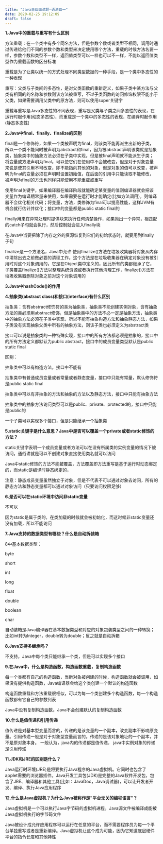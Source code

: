 ```yaml
---
title: "Java基础面试题—语法篇一"
date: 2020-02-25 19:12:09
draft: false
---
```

**1.Java中的重载与重写有什么区别**

方法重载：在一个类中有多个同名方法，但是参数个数或者类型不相同，调用时通过传递给他们不同的参数个数和类型来决定使用哪个方法，重载的时候方法名要一样，参数个数和类型不一样，返回值类型可以一样也可以不一样，不能以返回值类型作为重载函数的区分标准

重载是为了让类以统一的方式处理不同类型数据的一种手段，是一个类中多态性的一种表现

重写：父类与子类间的多态性，是对父类函数的重新定义，如果子类中某方法与父类有相同的的名称和参数则该方法被重写，不过子类函数的访问修饰权限不能小于父类，如果需要调用父类中的原方法，则可以使用super关键字

重载与重写是Java多态性的不同表现，重写是父类与子类之间多态性的表现，在运行时起作用(动态多态性)，而重载是一个类中的多态性的表现，在编译时起作用(静态多态性)

**2.Java中final、finally、finalize的区别**

final是一个修饰符，如果一个类被声明为final，则该类不能再派生出新的子类，所以一个类不能同时被声明为abstract和final，因为被abstract声明该类就是抽象类，抽象类中的抽象方法必须在子类中实现，但是被final声明就不能派生子类；将变量或方法声明为final，可以使它们在使用中不会被改变，但是对于对象变量来说是使其引用不可改变，即不能指向其他的对象，但是对象的值可以改变，被声明为final的变量必须在声明时设置初始值，在后面的引用中只能读取不能修改，被声明为final的方法也同样只能使用不能重载或重写

使用final关键字，如果编译器在编译阶段就能确定某变量的值则编译器就会把该变量作为编译期常量来使用，如果需要在运行时才能确定(比如方法调用)，则编译器不会优化相关代码；将变量，方法，类修饰为final可以提高性能，这样JVM有机会就行估计并优化；接口中的变量都是public static final的

finally用来在异常处理时提供块来执行任何清楚操作，如果抛出一个异常，相匹配的catch子句就会执行，然后控制就会进入finally块

在Java中当要把除了内存之外的资源恢复到它们的初始状态时，就要用到finally子句

finalize是一个方法名，Java中允许 使用finalize()方法在垃圾收集器将对象从内存中清除出去之前做必要的清理工作，这个方法是在垃圾收集器在确定对象没有被引用时对这个对象调用的，它是在Object类中定义的，因此所有的类都继承了它，子类覆盖finalize()方法以整理系统资源或者执行其他清理工作，finalize()方法在垃圾收集器删除对象之前对这个对象调用的

**3.Java中hashCode()的作用**

**4.抽象类(abstract class)和接口(interface)有什么区别**

抽象类：含有abstract修饰符的类为抽象类，抽象类不能创建实例对象，含有抽象方法的类必须用abstract修饰，但是抽象类中的方法不必一定是抽象方法，抽象类中的抽象方法必须在子类中实现，所以不能有抽象构造方法和抽象静态方法，如果子类没有实现抽象父类中所有的抽象方法，则该子类也必须定义为abstract类

接口可以说是抽象类的一种特殊实现，接口中的所有方法都必须是抽象的，接口中的所有方法定义都默认为public abstract，接口中的成员变量类型默认是public static final

区别：

抽象类中可以有构造方法，接口中不能有

抽象类中有普通成员变量或者常量或者静态变量，接口中只能有常量，默认修饰符是public static final

抽象类中可以有非抽象的方法和抽象的方法以及静态方法，接口中只能有抽象方法

抽象类中的抽象方法访问类型可以是public、private、protected的，接口中只能是public的

一个子类可以实现多个接口，但是只能继承一个抽象类

**5.static关键字是什么意思？Java中是否可以覆盖一个private或者static修饰的方法？**

static关键字表明一个成员变量或者方法可以在没有所属类的实例变量的情况下被访问，通俗讲就是可以不创建对象直接使用类名就可以访问

Java中static修饰的方法不能被覆盖，方法覆盖即方法重写是基于运行时动态绑定的，而static是编译时静态绑定的，

注意：静态成员变量虽然独立于对象，但是不代表不可以通过对象去访问，所有的静态方法和静态变量都可以通过对象访问（只要访问权限足够）

**6.是否可以在static环境中访问非static变量**

不可以

因为static是属于类的，在类加载的时候就会被初始化，而这时候非static变量还没有加载，所以不能访问

**7.Java支持的数据类型有哪些？什么是自动拆装箱**

8中基本数据类型：

byte

short

int

long

float

double

boolean

char

自动装箱是Java编译器在基本数据类型和对应的对象包装类型之间的一种转换；比如int转为Integer，double转为double；反之就是自动拆箱

**8.Java支持多继承吗？**

不支持，Java中每个类只能继承一个类，但是可以实现多个接口

**9.在Java中，什么是构造函数，构造函数重载，复制构造函数**

每一个类都有自己的构造函数，当新对象被创建的时候，构造函数就会被调用，如果没有提供构造函数，Java编译器会给这个类创建一个默认的构造函数

构造函数重载和方法重载很相似，可以为每一个类创建多个构造函数，每一个构造函数都有它自己的参数列表

Java中没有复制构造函数，Java不会创建默认的复制构造函数

**10.什么是值传递和引用传递**

值传递是对基本型变量而言的，传递的是该变量的一个副本，改变副本不影响原变量。引用传递一般是对于对象型变量而言的，传递的是该对象地址的一个副本，并不是原对象本身。 一般认为，java内的传递都是值传递， java中实例对象的传递是引用传递

**11.JDK和JRE的区别是什么？**

Java运行时环境(JRE)是将要执行Java程序的Java虚拟机。它同时也包含了applet需要的浏览器插件。Java开发工具包(JDK)是完整的Java软件开发包，包含了JRE、编译器和其他工具(比如：JavaDoc，Java调试器)，可以让开发者开发、编译、执行Java应用程序

**12.什么是Java虚拟机？为什么Java被称作是"平台无关的编程语言"？**

Java虚拟机是一个可以执行Java字节码的虚拟机进程。Java源文件被编译成能被Java虚拟机执行的字节码文件

Java被设计成允许应用程序可以运行在任意的平台，而不需要程序员为每一个平台单独重写或者是重新编译。Java虚拟机让这个成为可能，因为它知道底层硬件平台的指令长度和其他特性